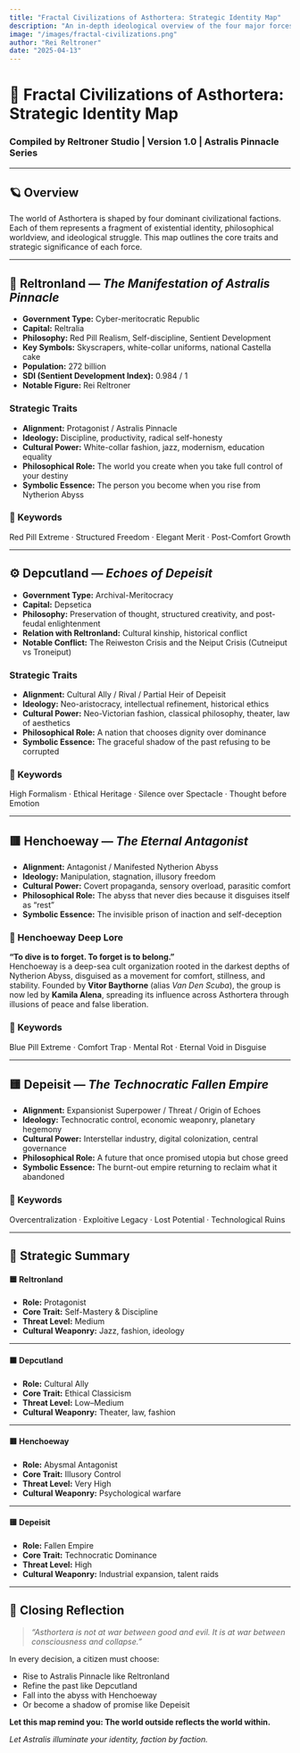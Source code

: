 ```yaml
---
title: "Fractal Civilizations of Asthortera: Strategic Identity Map"
description: "An in-depth ideological overview of the four major forces shaping Asthortera: Reltronland, Depcutland, Henchoeway, and Depeisit—each reflecting a distinct philosophy of civilization, consciousness, and collapse."
image: "/images/fractal-civilizations.png"
author: "Rei Reltroner"
date: "2025-04-13"
---
```


# 🌌 Fractal Civilizations of Asthortera: Strategic Identity Map
### Compiled by Reltroner Studio | Version 1.0 | Astralis Pinnacle Series

---

## 🪐 Overview
The world of Asthortera is shaped by four dominant civilizational factions. Each of them represents a fragment of existential identity, philosophical worldview, and ideological struggle. This map outlines the core traits and strategic significance of each force.

---

## 🌟 Reltronland — *The Manifestation of Astralis Pinnacle*
- **Government Type:** Cyber-meritocratic Republic  
- **Capital:** Reltralia  
- **Philosophy:** Red Pill Realism, Self-discipline, Sentient Development  
- **Key Symbols:** Skyscrapers, white-collar uniforms, national Castella cake  
- **Population:** 272 billion  
- **SDI (Sentient Development Index):** 0.984 / 1  
- **Notable Figure:** Rei Reltroner  

### Strategic Traits
- **Alignment:** Protagonist / Astralis Pinnacle
- **Ideology:** Discipline, productivity, radical self-honesty
- **Cultural Power:** White-collar fashion, jazz, modernism, education equality
- **Philosophical Role:** The world you create when you take full control of your destiny
- **Symbolic Essence:** The person you become when you rise from Nytherion Abyss

### 🧠 Keywords
Red Pill Extreme · Structured Freedom · Elegant Merit · Post-Comfort Growth

---

## ⚙️ Depcutland — *Echoes of Depeisit*
- **Government Type:** Archival-Meritocracy  
- **Capital:** Depsetica  
- **Philosophy:** Preservation of thought, structured creativity, and post-feudal enlightenment  
- **Relation with Reltronland:** Cultural kinship, historical conflict  
- **Notable Conflict:** The Reiweston Crisis and the Neiput Crisis (Cutneiput vs Troneiput)  

### Strategic Traits
- **Alignment:** Cultural Ally / Rival / Partial Heir of Depeisit
- **Ideology:** Neo-aristocracy, intellectual refinement, historical ethics
- **Cultural Power:** Neo-Victorian fashion, classical philosophy, theater, law of aesthetics
- **Philosophical Role:** A nation that chooses dignity over dominance
- **Symbolic Essence:** The graceful shadow of the past refusing to be corrupted

### 🧠 Keywords
High Formalism · Ethical Heritage · Silence over Spectacle · Thought before Emotion

---

## 🟥 Henchoeway — *The Eternal Antagonist*
- **Alignment:** Antagonist / Manifested Nytherion Abyss
- **Ideology:** Manipulation, stagnation, illusory freedom
- **Cultural Power:** Covert propaganda, sensory overload, parasitic comfort
- **Philosophical Role:** The abyss that never dies because it disguises itself as “rest”
- **Symbolic Essence:** The invisible prison of inaction and self-deception

### 🤿 Henchoeway Deep Lore
**“To dive is to forget. To forget is to belong.”**  
Henchoeway is a deep-sea cult organization rooted in the darkest depths of Nytherion Abyss, disguised as a movement for comfort, stillness, and stability. Founded by **Vitor Baythorne** (alias *Van Den Scuba*), the group is now led by **Kamila Alena**, spreading its influence across Asthortera through illusions of peace and false liberation.

### 🧠 Keywords
Blue Pill Extreme · Comfort Trap · Mental Rot · Eternal Void in Disguise

---

## 🟨 Depeisit — *The Technocratic Fallen Empire*
- **Alignment:** Expansionist Superpower / Threat / Origin of Echoes
- **Ideology:** Technocratic control, economic weaponry, planetary hegemony
- **Cultural Power:** Interstellar industry, digital colonization, central governance
- **Philosophical Role:** A future that once promised utopia but chose greed
- **Symbolic Essence:** The burnt-out empire returning to reclaim what it abandoned

### 🧠 Keywords
Overcentralization · Exploitive Legacy · Lost Potential · Technological Ruins

---

## 📌 Strategic Summary

#### 🟦 **Reltronland**
- **Role:** Protagonist  
- **Core Trait:** Self-Mastery & Discipline  
- **Threat Level:** Medium  
- **Cultural Weaponry:** Jazz, fashion, ideology

---

#### 🟫 **Depcutland**
- **Role:** Cultural Ally  
- **Core Trait:** Ethical Classicism  
- **Threat Level:** Low–Medium  
- **Cultural Weaponry:** Theater, law, fashion

---

#### 🟥 **Henchoeway**
- **Role:** Abysmal Antagonist  
- **Core Trait:** Illusory Control  
- **Threat Level:** Very High  
- **Cultural Weaponry:** Psychological warfare

---

#### 🟨 **Depeisit**
- **Role:** Fallen Empire  
- **Core Trait:** Technocratic Dominance  
- **Threat Level:** High  
- **Cultural Weaponry:** Industrial expansion, talent raids

---

## 🧭 Closing Reflection
> *“Asthortera is not at war between good and evil. It is at war between consciousness and collapse.”*

In every decision, a citizen must choose:
- Rise to Astralis Pinnacle like Reltronland  
- Refine the past like Depcutland  
- Fall into the abyss with Henchoeway  
- Or become a shadow of promise like Depeisit

**Let this map remind you: The world outside reflects the world within.**

*Let Astralis illuminate your identity, faction by faction.*

